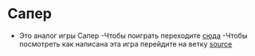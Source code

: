 # Сапер
- Это аналог игры Сапер
-Чтобы поиграть переходите [сюда](andrewnovik1492.github.io/Saper/)
-Чтобы посмотреть как написана эта игра перейдите на ветку [source](https://github.com/andrewnovik1492/Saper/tree/source)

